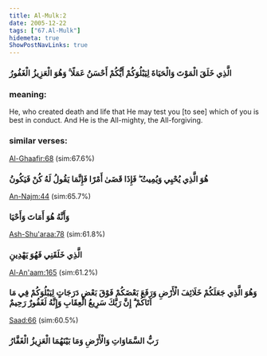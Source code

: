 ```yaml
---
title: Al-Mulk:2
date: 2005-12-22
tags: ["67.Al-Mulk"]
hidemeta: true 
ShowPostNavLinks: true 
---
```

### الَّذِي خَلَقَ الْمَوْتَ وَالْحَيَاةَ لِيَبْلُوَكُمْ أَيُّكُمْ أَحْسَنُ عَمَلًا ۚ وَهُوَ الْعَزِيزُ الْغَفُورُ
### meaning: 
He, who created death and life that He may test you [to see] which of you is best in conduct. And He is the All-mighty, the All-forgiving.
### similar verses: 

[Al-Ghaafir:68](/40/68) (sim:67.6%)

### هُوَ الَّذِي يُحْيِي وَيُمِيتُ ۖ فَإِذَا قَضَىٰ أَمْرًا فَإِنَّمَا يَقُولُ لَهُ كُنْ فَيَكُونُ

[An-Najm:44](/53/44) (sim:65.7%)

### وَأَنَّهُ هُوَ أَمَاتَ وَأَحْيَا

[Ash-Shu'araa:78](/26/78) (sim:61.8%)

### الَّذِي خَلَقَنِي فَهُوَ يَهْدِينِ

[Al-An'aam:165](/6/165) (sim:61.2%)

### وَهُوَ الَّذِي جَعَلَكُمْ خَلَائِفَ الْأَرْضِ وَرَفَعَ بَعْضَكُمْ فَوْقَ بَعْضٍ دَرَجَاتٍ لِيَبْلُوَكُمْ فِي مَا آتَاكُمْ ۗ إِنَّ رَبَّكَ سَرِيعُ الْعِقَابِ وَإِنَّهُ لَغَفُورٌ رَحِيمٌ

[Saad:66](/38/66) (sim:60.5%)

### رَبُّ السَّمَاوَاتِ وَالْأَرْضِ وَمَا بَيْنَهُمَا الْعَزِيزُ الْغَفَّارُ
